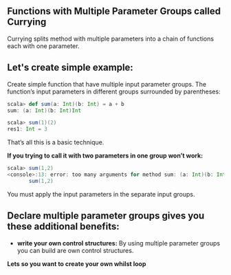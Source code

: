 ## Functions with Multiple Parameter Groups called Currying
Currying splits method with multiple parameters into a chain of functions each with one parameter.

## Let's create simple example:

Create simple function that have multiple input parameter groups.  The function’s input parameters in different groups surrounded by parentheses:
```scala
scala> def sum(a: Int)(b: Int) = a + b
sum: (a: Int)(b: Int)Int

scala> sum(1)(2)
res1: Int = 3
```
That’s all this is a basic technique.

**If you trying to call it with two parameters in one group won’t work:**
```scala
scala> sum(1,2)
<console>:13: error: too many arguments for method sum: (a: Int)(b: Int)Int
       sum(1,2)
```
You must apply the input parameters in the separate input groups.

## Declare multiple parameter groups gives you these additional benefits:

 - **write your own control structures:** By using multiple parameter groups you can build are own control structures.

**Lets so you want to create your own whilst loop**

<!--stackedit_data:
eyJoaXN0b3J5IjpbLTQ3MTY4Mjg5MSwyMDM2Njg2NjEyLDQ2OD
k5MDI5NiwxMjc0OTY1ODUyLDgxNzg2MTgxMyw1MjEyNzQyOTMs
LTMwNzI5MjQ3LDEyMTUxMzI1MzIsLTEzNDMxODYwNDcsMTg2Nj
M3MzAxMywtMTE5Mjc3NDc1NSw5NzYxNDc0NzMsLTg5Mzc2ODg0
LC0xMDc5NDM0MTM3LC01NjUxMTM2MzcsLTE1Njk5MDQxNDIsMT
gxNDgzNDQyNywyMDI3MDU2NjczLC0xMjU5ODkwMDYxLC0xNDUz
NjgwNjldfQ==
-->